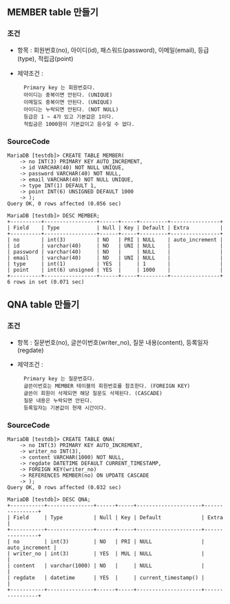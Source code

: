 ## MEMBER table 만들기
### 조건
* 항목 : 회원번호(no), 아이디(id), 패스워드(password), 이메일(email), 등급(type), 적립금(point)
* 제약조건 : 

		Primary key 는 회원번호다.
		아이디는 중복이면 안된다. (UNIQUE) 
		이메일도 중복이면 안된다. (UNIQUE) 
		아이디는 누락되면 안된다. (NOT NULL)
		등급은 1 ~ 4가 있고 기본값은 1이다.
		적립금은 1000원이 기본값이고 음수일 수 없다.
		

### SourceCode 
```mysql
MariaDB [testdb]> CREATE TABLE MEMBER(
    -> no INT(3) PRIMARY KEY AUTO_INCREMENT,
    -> id VARCHAR(40) NOT NULL UNIQUE,
    -> password VARCHAR(40) NOT NULL,
    -> email VARCHAR(40) NOT NULL UNIQUE,
    -> type INT(1) DEFAULT 1,
    -> point INT(6) UNSIGNED DEFAULT 1000
    -> );
Query OK, 0 rows affected (0.056 sec)

MariaDB [testdb]> DESC MEMBER;
+----------+-----------------+------+-----+---------+----------------+
| Field    | Type            | Null | Key | Default | Extra          |
+----------+-----------------+------+-----+---------+----------------+
| no       | int(3)          | NO   | PRI | NULL    | auto_increment |
| id       | varchar(40)     | NO   | UNI | NULL    |                |
| password | varchar(40)     | NO   |     | NULL    |                |
| email    | varchar(40)     | NO   | UNI | NULL    |                |
| type     | int(1)          | YES  |     | 1       |                |
| point    | int(6) unsigned | YES  |     | 1000    |                |
+----------+-----------------+------+-----+---------+----------------+
6 rows in set (0.071 sec)
```


## QNA table 만들기
### 조건

* 항목 : 질문번호(no), 글쓴이번호(writer_no), 질문 내용(content), 등록일자(regdate)

* 제약조건 : 

		Primary key 는 질문번호다.
		글쓴이번호는 MEMBER 테이블의 회원번호를 참조한다. (FOREIGN KEY)
		글쓴이 회원이 삭제되면 해당 질문도 삭제된다. (CASCADE)	
		질문 내용은 누락되면 안된다.
		등록일자는 기본값이 현재 시간이다. 

### SourceCode 
```mysql
MariaDB [testdb]> CREATE TABLE QNA(
    -> no INT(3) PRIMARY KEY AUTO_INCREMENT,
    -> writer_no INT(3),
    -> content VARCHAR(1000) NOT NULL,
    -> regdate DATETIME DEFAULT CURRENT_TIMESTAMP,
    -> FOREIGN KEY(writer_no)
    -> REFERENCES MEMBER(no) ON UPDATE CASCADE
    -> );
Query OK, 0 rows affected (0.032 sec)

MariaDB [testdb]> DESC QNA;
+-----------+---------------+------+-----+---------------------+----------------+
| Field     | Type          | Null | Key | Default             | Extra          |
+-----------+---------------+------+-----+---------------------+----------------+
| no        | int(3)        | NO   | PRI | NULL                | auto_increment |
| writer_no | int(3)        | YES  | MUL | NULL                |                |
| content   | varchar(1000) | NO   |     | NULL                |                |
| regdate   | datetime      | YES  |     | current_timestamp() |                |
+-----------+---------------+------+-----+---------------------+----------------+
```
